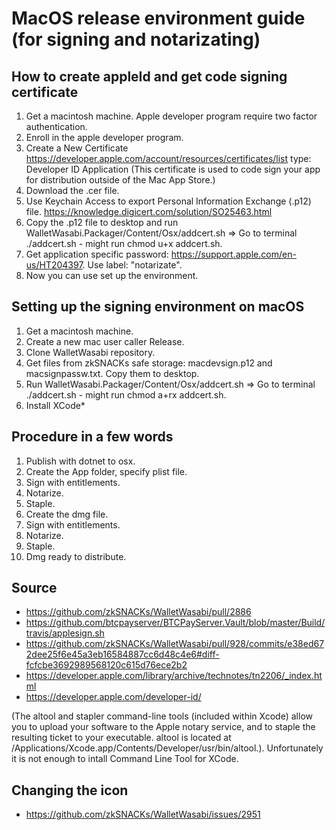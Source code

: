 # MacOS release environment guide (for signing and notarizating)

## How to create appleId and get code signing certificate

1. Get a macintosh machine. Apple developer program require two factor authentication.
2. Enroll in the apple developer program.
3. Create a New Certificate https://developer.apple.com/account/resources/certificates/list type: Developer ID Application (This certificate is used to code sign your app for distribution outside of the Mac App Store.)
4. Download the .cer file.
5. Use Keychain Access to export Personal Information Exchange (.p12) file. https://knowledge.digicert.com/solution/SO25463.html
6. Copy the .p12 file to desktop and run WalletWasabi.Packager/Content/Osx/addcert.sh => Go to terminal ./addcert.sh - might run chmod u+x addcert.sh.
7. Get application specific password: https://support.apple.com/en-us/HT204397. Use label: "notarizate".
8. Now you can use set up the environment.

## Setting up the signing environment on macOS

1. Get a macintosh machine.
2. Create a new mac user caller Release.
3. Clone WalletWasabi repository.
4. Get files from zkSNACKs safe storage: macdevsign.p12 and macsignpassw.txt. Copy them to desktop.
5. Run WalletWasabi.Packager/Content/Osx/addcert.sh => Go to terminal ./addcert.sh - might run chmod a+rx addcert.sh.
6. Install XCode*

## Procedure in a few words

1. Publish with dotnet to osx.
2. Create the App folder, specify plist file.
3. Sign with entitlements.
4. Notarize.
4. Staple.
5. Create the dmg file.
6. Sign with entitlements.
7. Notarize.
8. Staple.
9. Dmg ready to distribute.

## Source

- https://github.com/zkSNACKs/WalletWasabi/pull/2886
- https://github.com/btcpayserver/BTCPayServer.Vault/blob/master/Build/travis/applesign.sh
- https://github.com/zkSNACKs/WalletWasabi/pull/928/commits/e38ed672dee25f6e45a3eb16584887cc6d48c4e6#diff-fcfcbe3692989568120c615d76ece2b2
- https://developer.apple.com/library/archive/technotes/tn2206/_index.html
- https://developer.apple.com/developer-id/

(The altool and stapler command-line tools (included within Xcode) allow you to upload your software to the Apple notary service, and to staple the resulting ticket to your executable. altool is located at /Applications/Xcode.app/Contents/Developer/usr/bin/altool.). Unfortunately it is not enough to intall Command Line Tool for XCode. 

## Changing the icon

- https://github.com/zkSNACKs/WalletWasabi/issues/2951
